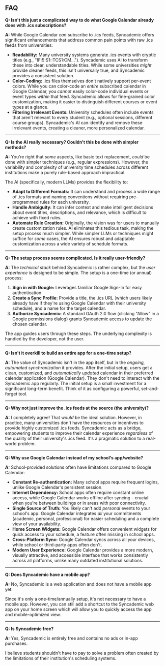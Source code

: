 ## FAQ

**Q: Isn't this just a complicated way to do what Google Calendar already does with .ics subscriptions?**

**A:** While Google Calendar *can* subscribe to .ics feeds, Syncademic offers significant enhancements that address common pain points with raw .ics feeds from universities:

*   **Readability:** Many university systems generate .ics events with cryptic titles (e.g., "IF:5:S1::TCS1:CM..."). Syncademic uses AI to transform these into clear, understandable titles. While some universities *might* provide cleaner feeds, this isn't universally true, and Syncademic provides a consistent solution.
*   **Color-Coding:**  .ics files themselves don't natively support per-event colors. While you can color-code an *entire* subscribed calendar in Google Calendar, you *cannot* easily color-code individual events or event types *within* that feed. Syncademic allows for fine-grained color customization, making it easier to distinguish different courses or event types at a glance.
*   **Filtering Irrelevant Events:** University schedules often include events that aren't relevant to every student (e.g., optional sessions, different course groups).  Syncademic's AI can identify and remove these irrelevant events, creating a cleaner, more personalized calendar.

---

**Q:  Is the AI really necessary? Couldn't this be done with simpler methods?**

**A:** You're right that *some* aspects, like basic text replacement, *could* be done with simpler techniques (e.g., regular expressions). However, the variability and complexity of university time schedules across different institutions make a purely rule-based approach impractical.

The AI (specifically, modern LLMs) provides the flexibility to:

*   **Adapt to Different Formats:**  It can understand and process a wide range of .ics formats and naming conventions without requiring pre-programmed rules for each university.
*   **Handle Ambiguity:** It can infer context and make intelligent decisions about event titles, descriptions, and relevance, which is difficult to achieve with fixed rules.
*   **Automate Rule Creation:**  Originally, the vision was for users to manually create customization rules.  AI eliminates this tedious task, making the setup process much simpler. While simpler LLMs or techniques might suffice for *some* cases, the AI ensures robust and adaptable customization across a wide variety of schedule formats.

---

**Q: The setup process seems complicated. Is it really user-friendly?**

**A:** The *technical stack* behind Syncademic is rather complex, but the *user experience* is designed to be simple. The setup is a one-time (or annual) process:

1.  **Sign in with Google:**  Leverages familiar Google Sign-In for easy authentication.
2.  **Create a Sync Profile:**  Provide a title, the .ics URL (which users likely already have if they're using Google Calendar with their university schedule), and a name for the target calendar.
3.  **Authorize Syncademic:**  A standard OAuth 2.0 flow (clicking "Allow" in a Google permissions dialog) grants Syncademic access to update the chosen calendar.

The app guides users through these steps. The underlying complexity is handled by the developer, not the user.

---

**Q: Isn't it overkill to build an entire app for a one-time setup?**

**A:** The value of Syncademic isn't in the app itself, but in the *ongoing, automated synchronization* it provides.  After the initial setup, users get a clean, customized, and *automatically updated* calendar in their preferred calendar application (Google Calendar).  They don't need to interact with the Syncademic app regularly. The initial setup is a small investment for a significant long-term benefit. Think of it as configuring a powerful, set-and-forget tool.

---

**Q: Why not just improve the .ics feeds at the source (the university)?**

**A:** I completely agree! That *would* be the ideal solution. However, in practice, many universities don't have the resources or incentives to provide highly customized .ics feeds. Syncademic acts as a bridge, empowering students to improve their calendar experience *regardless* of the quality of their university's .ics feed. It's a pragmatic solution to a real-world problem.

---



**Q: Why use Google Calendar instead of my school's app/website?**

**A:** School-provided solutions often have limitations compared to Google Calendar:

*   **Constant Re-authentication:** Many school apps require frequent logins, unlike Google Calendar's persistent session.
*   **Internet Dependency:** School apps often require constant online access, while Google Calendar works offline after syncing – crucial when you're between buildings or in areas with poor connectivity.
*   **Single Source of Truth:** You likely can't add *personal* events to your school's app. Google Calendar integrates *all* your commitments (academic, personal, professional) for easier scheduling and a complete view of your availability.
*   **Home Screen Widgets:** Google Calendar offers convenient widgets for quick access to your schedule, a feature often missing in school apps.
* **Cross-Platform Sync:** Google Calendar syncs across all your devices, while school or third-party apps often don't.
* **Modern User Experience:** Google Calendar provides a more modern, visually attractive, and accessible interface that works consistently across all platforms, unlike many outdated institutional solutions.

---

**Q: Does Syncademic have a mobile app?**

**A:** No, Syncademic is a web application and does not have a mobile app yet. 

Since it's only a one-time/annually setup, it's not necessary to have a mobile app. 
However, you can still add a shortcut to the Syncademic web app on your home screen which will allow you to quickly access the app and mobile-optimized view.


---

**Q: Is Syncademic free?**

**A:** Yes, Syncademic is entirely free and contains no ads or in-app purchases.

I believe students shouldn't have to pay to solve a problem often created by the limitations of their institution's scheduling systems.

